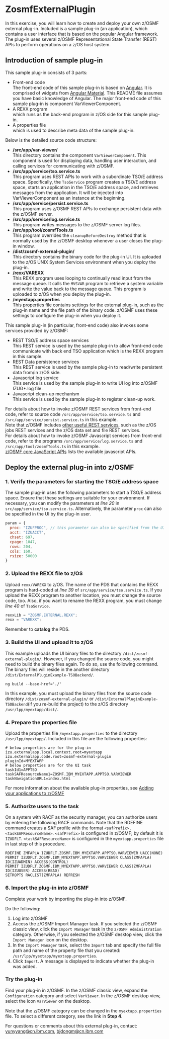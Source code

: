 # ZosmfExternalPlugin

In this exercise, you will learn how to create and deploy your own z/OSMF external plug-in. Included is a sample plug-in (an application), which contains a user interface that is based on the popular Angular framework. The plug-in uses several z/OSMF Representational State Transfer (REST) APIs to perform operations on a z/OS host system.  

## Introduction of sample plug-in

This sample plug-in consists of 3 parts:
* Front-end code  
  The front-end code of this sample plug-in is based on [Angular](https://angular.io/). It is comprised of widgets from [Angular Material](https://material.angular.io/). This README file assumes you have basic knowledge of Angular. 
  The major front-end code of this sample plug-in is component VarViewerComponent.
* A REXX program  
  which runs as the back-end program in z/OS side for this sample plug-in.
* A properties file  
  which is used to describe meta data of the sample plug-in.

Below is the detailed source code structure:
* **/src/app/var-viewer/**            
  This directory contains the component `VarViewerComponent`. This component is used for displaying data, handling user interaction, and calling services for communicating with z/OSMF.  
* **/src/app/service/tso.service.ts**  
  This program uses REST APIs to work with a subordinate TSO/E address space. Specifically, the `TsoService` program creates a TSO/E address space, starts an application in the TSO/E address space, and retrieves messages from the application. It will be injected into VarViewerComponent as an instance at the beginning.
* **/src/app/service/persist.service.ts**  
   This program uses z/OSMF REST APIs to exchange persistent data with the z/OSMF server. 
* **/src/app/service/log.service.ts**  
  This program writes messages to the z/OSMF server log files. 
* **/src/app/tool/zosmfTools.ts**  
  This program overrides the `cleanupBeforeDestroy` method that is normally used by the z/OSMF desktop whenever a user closes the plug-in window.  
* **/dist/zosmf-external-plugin/**        
  This directory contains the binary code for the plug-in UI. It is uploaded to the z/OS UNIX System Services environment when you deploy the plug-in.
* **/rexx/VAREXX**                      
  This REXX program uses looping to continually read input from the message queue. It calls the `MVSVAR` program to retrieve a system variable and write the value back to the message queue. This program is uploaded to z/OS when you deploy the plug-in.
* **/myextapp.properties**       
  This properties file contains settings for the external plug-in, such as the plug-in name and the file path of the binary code. z/OSMF uses these settings to configure the plug-in when you deploy it.        

This sample plug-in (in particular, front-end code) also invokes some services provided by z/OSMF:
* REST TSO/E address space services  
This REST service is used by the sample plug-in to allow front-end code communicate with back end TSO application which is the REXX program in this sample.  
* REST Data persistence services  
This REST service is used by the sample plug-in to read/write persistent data from/in z/OS side.
* Javascript log service  
This service is used by the sample plug-in to write UI log into z/OSMF IZUG*.log file. 
* Javascript clean-up mechanism  
This service is used by the sample plug-in to register clean-up work.

For details about how to invoke z/OSMF REST services from front-end code, refer to source code `/src/app/service/tso.service.ts` and `/src/app/service/persist.service.ts` in this example.  
Note that z/OSMF includes [other useful REST services](https://www.ibm.com/support/knowledgecenter/en/SSLTBW_2.3.0/com.ibm.zos.v2r3.izua700/IZUHPINFO_RESTServices.htm), such as the
z/OS jobs REST services and the z/OS data set and file REST services.  
For details about how to invoke z/OSMF Javascript services from front-end code, refer to the programs `/src/app/service/log.service.ts` and `/src/app/tool/zosmfTools.ts` in this example.  
[z/OSMF core JavaScript APIs](https://www.ibm.com/support/knowledgecenter/en/SSLTBW_2.3.0/com.ibm.zos.v2r3.izua700/izuprog_CoreAPIs.htm) lists the available javascript APIs.

## Deploy the external plug-in into z/OSMF
### 1. Verify the parameters for starting the TSO/E address space
The sample plug-in uses the following parameters to start a TSO/E address space. Ensure that these settings are suitable for your environment. 
If necessary, you can modify the parameters at _line 20_ in `src/app/service/tso.service.ts`. Alternatively, the parameter `proc` can also be specified in the UI by the plug-in user. 
```javascript
param = {
  proc: "IZUFPROC", // this parameter can also be specified from the UI
  acct: "IZUACCT",
  chset: 697,
  cpage: 1047,
  rows: 204,
  cols: 160,
  rsize: 50000
}
```

### 2. Upload the REXX file to z/OS
Upload `rexx/VAREXX` to z/OS. The name of the PDS that contains the REXX program is hard-coded at _line 39_ of `src/app/service/tso.service.ts`. If you upload the REXX program to another location, you must change the source code, too. Also, if you want to rename the REXX program, you must change _line 40_ of `TsoService`.
```javascript
rexxLib = "ZOSMF.EXTERNAL.REXX"; 
rexx = "VAREXX";
```
Remember to **catalog** the PDS.

### 3. Build the UI and upload it to z/OS
This example uploads the UI binary files to the directory `/dist/zosmf-external-plugin/`. However, if you changed the source code, you might need to build the binary files again. To do so, use the following command. The binary files will reside in the another directory `/dist/ExternalPluginExample-TSOBackend/`.
```shell
ng build --base-href='./'
```
In this example, you must upload the binary files from the source code directory `/dist/zosmf-external-plugin/` or `/dist/ExternalPluginExample-TSOBackend`(if you re-build the project) to the z/OS directory `/usr/lpp/myextapp/dist/`.

### 4. Prepare the properties file
Upload the properties file `/myextapp.properties` to the directory `/usr/lpp/myextapp/`. Included in this file are the following properties: 
```shell
# below properties are for the plug-in
izu.externalapp.local.context.root=myextapp
izu.externalapp.code.root=zosmf-external-plugin
pluginId=MYEXTAPP
# below properties are for the UI task
taskId1=APPTSO
taskSAFResourceName1=ZOSMF.IBM_MYEXTAPP.APPTSO.VARVIEWER
taskNavigationURL1=index.html
```
For more information about the available plug-in properties, see [Adding your applications to z/OSMF](https://www.ibm.com/support/knowledgecenter/en/SSLTBW_2.3.0/com.ibm.zos.v2r3.izua700/izuprog_ImportPlugin.htm)

### 5. Authorize users to the task
On a system with RACF as the security manager, you can authorize users by entering the following RACF commands. Note that the RDEFINE command creates a SAF profile with the format `<safPrefix>.<taskSAFResourceName>`. `<safPrefix>` is configured in z/OSMF; by default it is `IZUDFLT`. `<taskSAFResourceName>` is configured in the `myextapp.properties` file in last step of this procedure.
```
RDEFINE ZMFAPLA IZUDFLT.ZOSMF.IBM_MYEXTAPP.APPTSO.VARVIEWER UACC(NONE)
PERMIT IZUDFLT.ZOSMF.IBM_MYEXTAPP.APPTSO.VARVIEWER CLASS(ZMFAPLA) ID(IZUADMIN) ACCESS(CONTROL)
PERMIT IZUDFLT.ZOSMF.IBM_MYEXTAPP.APPTSO.VARVIEWER CLASS(ZMFAPLA) ID(IZUUSER) ACCESS(READ)
SETROPTS RACLIST(ZMFAPLA) REFRESH
```
### 6. Import the plug-in into z/OSMF
Complete your work by importing the plug-in into z/OSMF. 

Do the following:
1. Log into z/OSMF
2. Access the z/OSMF Import Manager task. If you selected the z/OSMF classic view, click the `Import Manager` task in the `z/OSMF Administration` category. Otherwise, if you selected the z/OSMF desktop view, click the `Import Manager` icon on the desktop.
3. In the `Import Manager` task, select the `Import` tab and specify the full file path and name of the property file that you created:  `/usr/lpp/myextapp/myextapp.properties`. 
4. Click `Import`. A message is displayed to indicate whether the plug-in was added.

### Try the plug-in
Find your plug-in in z/OSMF. In the z/OSMF classic view, expand the `Configuration` category and select `VarViewer`. In the z/OSMF desktop view, select the icon `VarViewer` on the desktop.  

Note that the z/OSMF category can be changed in the `myextapp.properties` file. To select a different category, see the link in **Step 4**.


For questions or comments about this external plug-in, contact: yunyyang@cn.ibm.com, bjdongm@cn.ibm.com